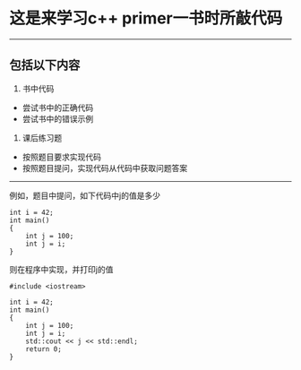 # 这是来学习c++ primer一书时所敲代码 #
______________________________________

## 包括以下内容	#
1. 书中代码
* 尝试书中的正确代码
* 尝试书中的错误示例
1. 课后练习题
+ 按照题目要求实现代码
+ 按照题目提问，实现代码从代码中获取问题答案
***********************************************
例如，题目中提问，如下代码中j的值是多少

	int i = 42;
	int main()
	{
		int j = 100;
		int j = i;
	}
则在程序中实现，并打印j的值

	#include <iostream>
	
	int i = 42;
	int main()
	{
		int j = 100;
		int j = i;
		std::cout << j << std::endl;
		return 0;
	}

